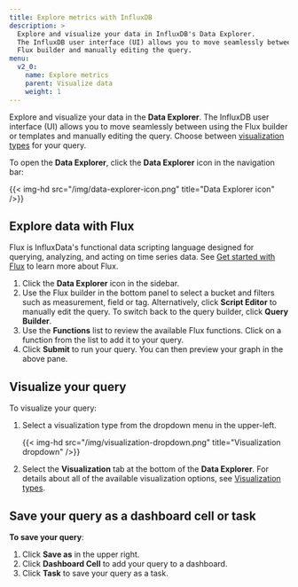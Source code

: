 ```yaml
---
title: Explore metrics with InfluxDB
description: >
  Explore and visualize your data in InfluxDB's Data Explorer.
  The InfluxDB user interface (UI) allows you to move seamlessly between using the
  Flux builder and manually editing the query.
menu:
  v2_0:
    name: Explore metrics
    parent: Visualize data
    weight: 1
---
```


Explore and visualize your data in the **Data Explorer**.
The InfluxDB user interface (UI) allows you to move seamlessly between using the
Flux builder or templates and manually editing the query.
Choose between [visualization types](/v2.0/visualize-data/visualization-types/) for your query.

To open the **Data Explorer**, click the **Data Explorer** icon in the navigation bar:

{{< img-hd src="/img/data-explorer-icon.png" title="Data Explorer icon" />}}

## Explore data with Flux

Flux is InfluxData's functional data scripting language designed for querying,
analyzing, and acting on time series data.
See [Get started with Flux](/v2.0/query-data/get-started) to learn more about Flux.

1. Click the **Data Explorer** icon in the sidebar.
2. Use the Flux builder in the bottom panel to select a bucket and filters such as measurement, field or tag.
   Alternatively, click **Script Editor** to manually edit the query.
   To switch back to the query builder, click **Query Builder**.
3. Use the **Functions** list to review the available Flux functions.
   Click on a function from the list to add it to your query.
4. Click **Submit** to run your query. You can then preview your graph in the above pane.

## Visualize your query
To visualize your query:

1. Select a visualization type from the dropdown menu in the upper-left.

    {{< img-hd src="/img/visualization-dropdown.png" title="Visualization dropdown" />}}

2. Select the **Visualization** tab at the bottom of the **Data Explorer**.
   For details about all of the available visualization options, see
   [Visualization types](/v2.0/visualize-data/visualization-types/).

## Save your query as a dashboard cell or task

**To save your query**:

1. Click **Save as** in the upper right.
2. Click **Dashboard Cell** to add your query to a dashboard.
3. Click **Task** to save your query as a task.
